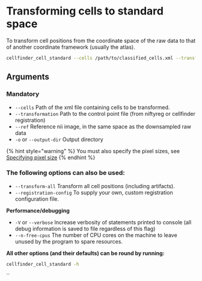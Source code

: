 # Transforming cells to standard space

To transform cell positions from the coordinate space of the raw data to that of another coordinate framework \(usually the atlas\).

```bash
cellfinder_cell_standard --cells /path/to/classified_cells.xml --transformation /path/to/control_point_file.nii --ref /path/to/reference_image.nii -o /path/to/output/directory -x 2 -y 2 -z 5
```

## Arguments

### Mandatory

* `--cells`  Path of the xml file containing cells to be transformed.                        
* `--transformation` Path to the control point file \(from niftyreg or cellfinder registration\)
* `--ref` Reference nii image, in the same space as the downsampled raw data
* `-o` or `--output-dir` Output directory

{% hint style="warning" %}
You must also specify the pixel sizes, see [Specifying pixel size](../usage/specifying-pixel-size.md)
{% endhint %}

### The following options can also be used:

* `--transform-all` Transform all cell positions \(including artifacts\).
* `--registration-config` To supply your own, custom registration configuration file.

**Performance/debugging**

* `-V` or `--verbose` Increase verbosity of statements printed to console \(all debug information is saved to file regardless of this flag\)
* `--n-free-cpus` The number of CPU cores on the machine to leave unused by the program to spare resources.

**All other options \(and their defaults\) can be round by running:**

```bash
cellfinder_cell_standard -h
```

\`\`

